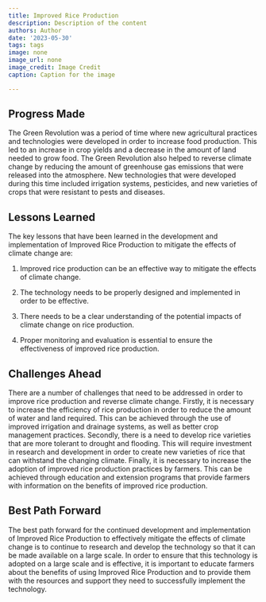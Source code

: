 ```yaml
---
title: Improved Rice Production
description: Description of the content
authors: Author
date: '2023-05-30'
tags: tags
image: none
image_url: none
image_credit: Image Credit
caption: Caption for the image

---
```




## Progress Made

The Green Revolution was a period of time where new agricultural practices and technologies were developed in order to increase food production. This led to an increase in crop yields and a decrease in the amount of land needed to grow food. The Green Revolution also helped to reverse climate change by reducing the amount of greenhouse gas emissions that were released into the atmosphere. New technologies that were developed during this time included irrigation systems, pesticides, and new varieties of crops that were resistant to pests and diseases.

## Lessons Learned

The key lessons that have been learned in the development and implementation of Improved Rice Production to mitigate the effects of climate change are:

1. Improved rice production can be an effective way to mitigate the effects of climate change.

2. The technology needs to be properly designed and implemented in order to be effective.

3. There needs to be a clear understanding of the potential impacts of climate change on rice production.

4. Proper monitoring and evaluation is essential to ensure the effectiveness of improved rice production.

## Challenges Ahead

There are a number of challenges that need to be addressed in order to improve rice production and reverse climate change. Firstly, it is necessary to increase the efficiency of rice production in order to reduce the amount of water and land required. This can be achieved through the use of improved irrigation and drainage systems, as well as better crop management practices. Secondly, there is a need to develop rice varieties that are more tolerant to drought and flooding. This will require investment in research and development in order to create new varieties of rice that can withstand the changing climate. Finally, it is necessary to increase the adoption of improved rice production practices by farmers. This can be achieved through education and extension programs that provide farmers with information on the benefits of improved rice production.

## Best Path Forward

The best path forward for the continued development and implementation of Improved Rice Production to effectively mitigate the effects of climate change is to continue to research and develop the technology so that it can be made available on a large scale. In order to ensure that this technology is adopted on a large scale and is effective, it is important to educate farmers about the benefits of using Improved Rice Production and to provide them with the resources and support they need to successfully implement the technology.
